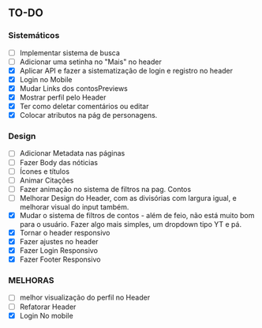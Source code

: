 ## TO-DO

### Sistemáticos
- [ ] Implementar sistema de busca
- [ ] Adicionar uma setinha no "Mais" no header
- [X] Aplicar API e fazer a sistematização de login e registro no header
- [X] Login no Mobile
- [X] Mudar Links dos contosPreviews
- [X] Mostrar perfil pelo Header
- [X] Ter como deletar comentários ou editar
- [X] Colocar atributos na pág de personagens.
### Design
- [ ] Adicionar Metadata nas páginas
- [ ] Fazer Body das nóticias
- [ ] Ícones e títulos
- [ ] Animar Citações
- [ ] Fazer animação no sistema de filtros na pag. Contos
- [ ] Melhorar Design do Header, com as divisórias com largura igual, e melhorar visual do input também.
- [X] Mudar o sistema de filtros de contos - além de feio, não está muito bom para o usuário. Fazer algo mais simples, um dropdown tipo YT e pá.
- [X] Tornar o header responsivo
- [X] Fazer ajustes no header
- [X] Fazer Login Responsivo
- [X] Fazer Footer Responsivo
### MELHORAS
- [ ] melhor visualização do perfil no  Header
- [ ] Refatorar Header
- [X] Login No mobile